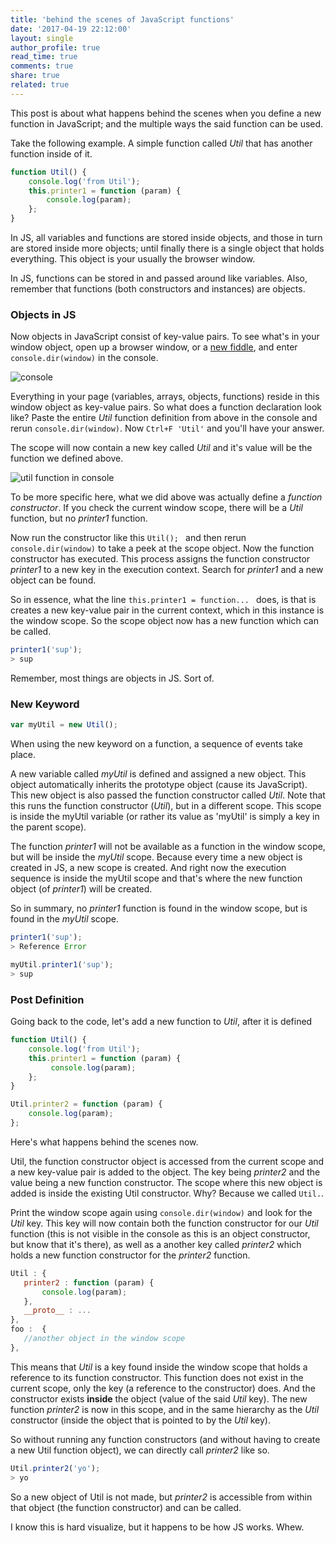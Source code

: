 ```yaml
---
title: 'behind the scenes of JavaScript functions'
date: '2017-04-19 22:12:00'
layout: single
author_profile: true
read_time: true
comments: true
share: true
related: true
---
```


This post is about what happens behind the scenes when you define a new function in JavaScript; and the multiple ways the said function can be used.

Take the following example.  A simple function called *Util* that has another function inside of it. 

```javascript
function Util() {
	console.log('from Util');	
	this.printer1 = function (param) {
        console.log(param);
  	};
}
```

In JS, all variables and functions are stored inside objects, and those in turn are stored inside more objects; until finally there is a single object that holds everything. This object is your usually the browser window.

In JS, functions can be stored in and passed around like variables. Also, remember that functions (both constructors and instances) are objects.



### Objects in JS

Now objects in JavaScript consist of key-value pairs. To see what's in your window object, open up a browser window, or a [new fiddle](https://jsfiddle.net/6tdp5gaw/), and enter `console.dir(window)` in the console. 

![console](http://uvinw.github.io/assets/images/consolewindow.png)

Everything in your page (variables, arrays, objects, functions) reside in this window object as key-value pairs. So what does a function declaration look like? Paste the entire *Util* function definition from above in the console and rerun `console.dir(window)`. Now `Ctrl+F 'Util'` and you'll have your answer.

The scope will now contain a new key called *Util* and it's value will be the function we defined above.

![util function in console](http://uvinw.github.io/assets/images/consolewindow.png)

To be more specific here, what we did above was actually define a *function constructor*.  If you check the current window scope, there will be a *Util* function, but no *printer1* function. 

Now run the constructor like this `Util(); ` and then rerun `console.dir(window)` to take a peek at the scope object. Now the function constructor has executed. This process assigns the function constructor *printer1* to a new key in the execution context. Search for *printer1* and a new object can be found. 

So in essence, what the line `this.printer1 = function... ` does, is that is creates a new key-value pair in the current context, which in this instance is the window scope. So the scope object now has a new function which can be called.

```javascript
printer1('sup');
> sup
```

Remember, most things are objects in JS. Sort of.



### New Keyword

```javascript
var myUtil = new Util();
```

When using the new keyword on a function, a sequence of events take place. 

A new variable called *myUtil* is defined and assigned a new object. This object automatically inherits the prototype object (cause its JavaScript). This new object is also passed the function constructor called *Util*. Note that this runs the function constructor (*Util*), but in a different scope. This scope is inside the myUtil variable (or rather its value as 'myUtil' is simply a key in the parent scope).

The function *printer1* will not be available as a function in the window scope, but will be inside the *myUtil* scope. Because every time a new object is created in JS, a new scope is created. And right now the execution sequence is inside the myUtil scope and that's where the new function object (of *printer1*) will be created. 

So in summary, no *printer1* function is found in the window scope, but is found in the *myUtil* scope. 

```javascript
printer1('sup');
> Reference Error

myUtil.printer1('sup');
> sup
```



### Post Definition

Going back to the code, let's add a new function to *Util*, after it is defined

```javascript
function Util() {
  	console.log('from Util');	
  	this.printer1 = function (param) {
         console.log(param);
  	};
}

Util.printer2 = function (param) {
    console.log(param);
};
```

Here's what happens behind the scenes now. 

Util, the function constructor object is accessed from the current scope and a new key-value pair is added to the object. The key being *printer2* and the value being a new function constructor. The scope where this new object is added is inside the existing Util constructor. Why? Because we called `Util.`.

Print the window scope again using `console.dir(window)` and look for the *Util* key. This key will now contain both the function constructor for our *Util* function (this is not visible in the console as this is an object constructor, but know that it's there), as well as a another key called *printer2* which holds a new function constructor for the *printer2* function. 

```javascript
Util : {
   printer2 : function (param) {
       console.log(param);
   },
   __proto__ : ...
}, 
foo :  {
   //another object in the window scope
},
```

This means that *Util* is a key found inside the window scope that holds a reference to its function constructor. This function does not exist in the current scope, only the key (a reference to the constructor) does. And the constructor exists **inside** the object (value of the said *Util* key). The new function *printer2* is now in this scope, and in the same hierarchy as the *Util* constructor (inside the object that is pointed to by the *Util* key).

So without running any function constructors (and without having to create a new Util function object), we can directly call *printer2* like so.

```javascript
Util.printer2('yo');
> yo
```

So a new object of Util is not made, but *printer2* is accessible from within that object (the function constructor) and can be called. 

I know this is hard visualize, but it happens to be how JS works. Whew.